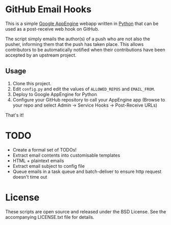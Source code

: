 # GitHub Email Hooks

This is a simple [Google AppEngine](http://code.google.com/appengine) webapp written in [Python](http://www.python.org) that can be used as a post-receive web hook on GitHub.

The script simply emails the author(s) of a push who are not also the pusher, informing them that the push has taken place.  This allows contributors to be automatically notified when their contributions have been accepted by an upstream project.

## Usage

1. Clone this project.
2. Edit ``config.py`` and edit the values of ``ALLOWED_REPOS`` and ``EMAIL_FROM``.
3. Deploy to Google AppEngine for Python
4. Configure your GitHub repository to call your AppEngine app (Browse to your repo and select Admin -> Service Hooks -> Post-Receive URLs)
 
That's it!

# TODO

 * Create a formal set of TODOs!
 * Extract email contents into customisable templates
 * HTML + plaintext emails
 * Extract email subject to config file
 * Queue emails in a task queue and batch-deliver to ensure http request doesn't time out 

# License

These scripts are open source and released under the BSD License.  See the accompanying LICENSE.txt file for details.
